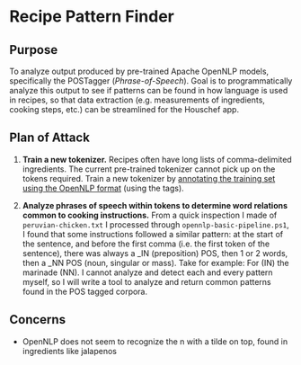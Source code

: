 
# Recipe Pattern Finder

## Purpose

To analyze output produced by pre-trained Apache OpenNLP models, specifically the POSTagger (*Phrase-of-Speech*). 
Goal is to programmatically analyze this output to see if patterns can be found in how language is used in 
recipes, so that data extraction (e.g. measurements of ingredients, cooking steps, etc.) can be streamlined for 
the Houschef app.

## Plan of Attack

1. **Train a new tokenizer.** Recipes often have long lists of comma-delimited ingredients. The current pre-trained
tokenizer cannot pick up on the tokens required. Train a new tokenizer by [annotating the training set using the OpenNLP
format](https://opennlp.apache.org/docs/1.9.3/manual/opennlp.html#tools.tokenizer.training.tool) (using the <SPLIT> tags).

2. **Analyze phrases of speech within tokens to determine word relations common to cooking instructions.** From a quick
inspection I made of `peruvian-chicken.txt` I processed through `opennlp-basic-pipeline.ps1`, I found that some
instructions followed a similar pattern: at the start of the sentence, and before the first comma (i.e. the first token
of the sentence), there was always a _IN (preposition) POS, then 1 or 2 words, then a _NN POS (noun, singular or mass).
Take for example: For (IN) the marinade (NN). I cannot analyze and detect each and every pattern myself, so I will
write a tool to analyze and return common patterns found in the POS tagged corpora.

## Concerns

* OpenNLP does not seem to recognize the n with a tilde on top, found in ingredients like jalapenos